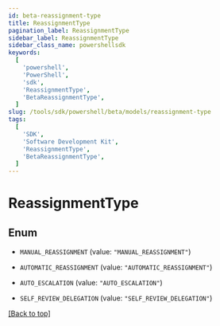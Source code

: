 ```yaml
---
id: beta-reassignment-type
title: ReassignmentType
pagination_label: ReassignmentType
sidebar_label: ReassignmentType
sidebar_class_name: powershellsdk
keywords:
  [
    'powershell',
    'PowerShell',
    'sdk',
    'ReassignmentType',
    'BetaReassignmentType',
  ]
slug: /tools/sdk/powershell/beta/models/reassignment-type
tags:
  [
    'SDK',
    'Software Development Kit',
    'ReassignmentType',
    'BetaReassignmentType',
  ]
---
```


# ReassignmentType

## Enum

- `MANUAL_REASSIGNMENT` (value: `"MANUAL_REASSIGNMENT"`)

- `AUTOMATIC_REASSIGNMENT` (value: `"AUTOMATIC_REASSIGNMENT"`)

- `AUTO_ESCALATION` (value: `"AUTO_ESCALATION"`)

- `SELF_REVIEW_DELEGATION` (value: `"SELF_REVIEW_DELEGATION"`)

[[Back to top]](#)
